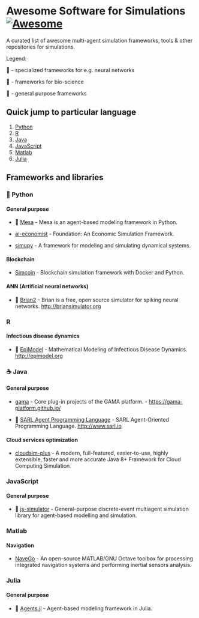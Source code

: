 # Awesome Software for Simulations [![Awesome](https://cdn.rawgit.com/sindresorhus/awesome/d7305f38d29fed78fa85652e3a63e154dd8e8829/media/badge.svg)](https://github.com/sindresorhus/awesome)

A curated list of awesome multi-agent simulation frameworks, tools &amp; other repositories for simulations.

Legend:

🧠 - specialized frameworks for e.g. neural networks

🦠 - frameworks for bio-science

🧰 - general purpose frameworks

## Quick jump to particular language

1. [Python](https://github.com/oskar-j/awesome-sim-software#snake-python)
2. [R](https://github.com/oskar-j/awesome-sim-software#r)
3. [Java](https://github.com/oskar-j/awesome-sim-software#coffee-java)
4. [JavaScript](https://github.com/oskar-j/awesome-sim-software#javascript)
5. [Matlab](https://github.com/oskar-j/awesome-sim-software#matlab)
6. [Julia](https://github.com/oskar-j/awesome-sim-software#julia)

## Frameworks and libraries

### :snake: Python

#### General purpose

* 🧰 [Mesa](https://github.com/projectmesa/mesa) - Mesa is an agent-based modeling framework in Python.

* [ai-economist](https://github.com/salesforce/ai-economist) - Foundation: An Economic Simulation Framework.

* [simupy](https://github.com/simupy/simupy) - A framework for modeling and simulating dynamical systems.

#### Blockchain

* [Simcoin](https://github.com/sbaresearch/simcoin) - Blockchain simulation framework with Docker and Python.

#### ANN (Artificial neural networks)

* 🧠 [Brian2](https://github.com/brian-team/brian2) - Brian is a free, open source simulator for spiking neural networks. http://briansimulator.org

### R

#### Infectious disease dynamics

* 🦠 [EpiModel](https://github.com/statnet/EpiModel) - Mathematical Modeling of Infectious Disease Dynamics. http://epimodel.org

### :coffee: Java

#### General purpose

* [gama](https://github.com/gama-platform/gama) - Core plug-in projects of the GAMA platform. - https://gama-platform.github.io/

* 🧰 [SARL Agent Programming Language](https://github.com/sarl/sarl) - SARL Agent-Oriented Programming Language. http://www.sarl.io

#### Cloud services optimization

* [cloudsim-plus](https://github.com/manoelcampos/cloudsim-plus) - A modern, full-featured, easier-to-use, highly extensible, faster and more accurate Java 8+ Framework for Cloud Computing Simulation.

### JavaScript

#### General purpose

* 🧰 [js-simulator](https://github.com/chen0040/js-simulator) - General-purpose discrete-event multiagent simulation library for agent-based modelling and simulation.

### Matlab

#### Navigation

* [NaveGo](https://github.com/rodralez/NaveGo) - An open-source MATLAB/GNU Octave toolbox for processing integrated navigation systems and performing inertial sensors analysis.

### Julia

#### General purpose

* 🧰 [Agents.jl](https://github.com/JuliaDynamics/Agents.jl) - Agent-based modeling framework in Julia.

